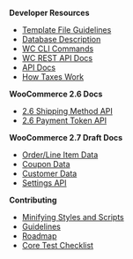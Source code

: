 **Developer Resources**

- [Template File Guidelines](https://github.com/woothemes/woocommerce/wiki/Template-File-Guidelines-for-Devs-and-Theme-Authors)
- [Database Description](https://github.com/woothemes/woocommerce/wiki/Database-Description)
- [WC CLI Commands](https://github.com/woothemes/woocommerce/wiki/WP-CLI-commands)
- [WC REST API Docs](https://woothemes.github.io/woocommerce-rest-api-docs/)
- [API Docs](https://docs.woothemes.com/wc-apidocs/)
- [How Taxes Work](https://github.com/woothemes/woocommerce/wiki/How-Taxes-Work-in-WooCommerce)

**WooCommerce 2.6 Docs**
- [2.6 Shipping Method API](https://github.com/woothemes/woocommerce/wiki/Shipping-Method-API-(2.6))
- [2.6 Payment Token API](https://github.com/woothemes/woocommerce/wiki/Payment-Token-API)

**WooCommerce 2.7 Draft Docs**
- [Order/Line Item Data](https://github.com/woothemes/woocommerce/wiki/2.7---Order-and-Order-Line-Item-Data)
- [Coupon Data](https://github.com/woothemes/woocommerce/wiki/2.7-Coupon-Data)
- [Customer Data](https://github.com/woothemes/woocommerce/wiki/2.7-Customer-Data)
- [Settings API](https://github.com/woothemes/woocommerce/wiki/2.7:-Settings-API)

**Contributing**

- [Minifying Styles and Scripts](https://github.com/woothemes/woocommerce/wiki/Contributing---How-to-ensure-SCSS-and-scripts-are-minified)
- [Guidelines](https://github.com/woothemes/woocommerce/blob/master/CONTRIBUTING.md)
- [Roadmap](https://trello.com/b/YgRbpuze/woocommerce-roadmap)
- [Core Test Checklist](https://github.com/woothemes/woocommerce/wiki/Core-Testing-Checklist)
